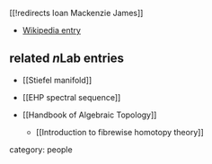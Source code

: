 [[!redirects Ioan Mackenzie James]]


* [Wikipedia entry](https://en.wikipedia.org/wiki/Ioan_James)

## related $n$Lab entries

* [[Stiefel manifold]]

* [[EHP spectral sequence]]

* [[Handbook of Algebraic Topology]]

  * [[Introduction to fibrewise homotopy theory]]

category: people